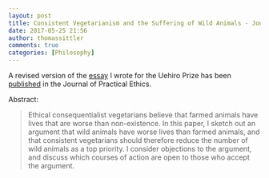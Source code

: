```yaml
---
layout: post
title: Consistent Vegetarianism and the Suffering of Wild Animals - Journal of Practical Ethics
date: 2017-05-25 21:56
author: thomassittler
comments: true
categories: [Philosophy]
---
```


A revised version of the <a href="https://thomassittler.wordpress.com/2016/07/04/oxford-uehiro-prize-in-practical-ethics-how-should-vegetarians-actually-live-a-reply-to-xavier-cohen/">essay</a> I wrote for the Uehiro Prize has been <a href="http://www.jpe.ox.ac.uk/wp-content/uploads/2016/12/JPE0035-Sittler-3.pdf">published</a> in the Journal of Practical Ethics.


Abstract:

<blockquote>Ethical consequentialist vegetarians believe that farmed animals have lives that are worse than non-existence. In this paper, I sketch out an argument that wild animals have worse lives than farmed animals, and that consistent vegetarians should therefore reduce the number of wild animals as a top priority. I consider objections to the argument, and discuss which courses of action are open to those who accept the argument.</blockquote>
</div>
